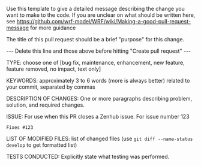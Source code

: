 Use this template to give a detailed message describing the change you want to make to the code.
If you are unclear on what should be written here, see  https://github.com/wrf-model/WRF/wiki/Making-a-good-pull-request-message for more guidance

The title of this pull request should be a brief "purpose" for this change.

--- Delete this line and those above before hitting "Create pull request" ---

TYPE: choose one of [bug fix, maintenance, enhancement, new feature, feature removed, no impact, text only]

KEYWORDS: approximately 3 to 6 words (more is always better) related to your commit, separated by commas

DESCRIPTION OF CHANGES: One or more paragraphs describing problem, solution, and required changes.

ISSUE: For use when this PR closes a Zenhub issue. For issue number 123
```
Fixes #123
```

LIST OF MODIFIED FILES: list of changed files (use `git diff --name-status develop` to get formatted list)

TESTS CONDUCTED: Explicitly state what testing was performed.
